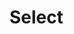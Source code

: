 # Select

<template>
	<div>
		<y-select v-model="value">
			<y-option value="a">a</y-option>
			<y-option value="b">b</y-option>
			<y-option value="c" disabled>c</y-option>
		</y-select>
	</div>
</template>
<script>
export default {
	data(){
		return {
			value:""
		}
	}
}
</script>